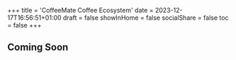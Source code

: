 +++
title = 'CoffeeMate Coffee Ecosystem'
date = 2023-12-17T16:56:51+01:00
draft = false
showInHome = false
socialShare = false
toc = false
+++

## Coming Soon